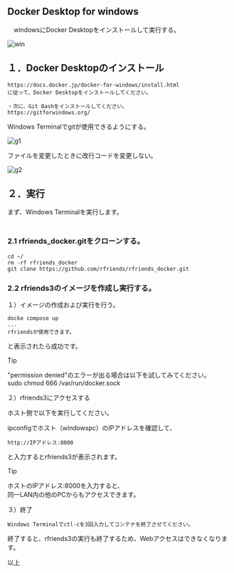 ## Docker Desktop for windows   
   
　windowsにDocker Desktopをインストールして実行する。
  
![win](https://github.com/user-attachments/assets/1ab06a07-e67e-422b-b7e4-473996614a6a)

## １．Docker Desktopのインストール  
  
```
https://docs.docker.jp/docker-for-windows/install.html  
に従って、Docker Desktopをインストールしてください。 
  
・次に、Git Bashをインストールしてください。  
https://gitforwindows.org/  
```
  
Windows Terminalでgitが使用できるようにする。 
   
![g1](https://github.com/user-attachments/assets/40ba041a-1cb6-4ec4-aaad-252e95276294)
  
ファイルを変更したときに改行コードを変更しない。  
  
![g2](https://github.com/user-attachments/assets/0ac4ad71-602f-41a9-a6cd-ef67beb0d749)
  
## ２．実行  
  
  まず、Windows Terminalを実行します。  
　
### 2.1 rfriends_docker.gitをクローンする。  
  
```
cd ~/
rm -rf rfriends_docker
git clone https://github.com/rfriends/rfriends_docker.git   
```
<!--
エディタで、docker-compose.ymlを開き下記の個所をコメントにする。  
  
![g3](https://github.com/user-attachments/assets/25fef9e6-63da-453c-baf9-6f59b5b5e8e4)
-->
  
### 2.2 rfriends3のイメージを作成し実行する。

１）イメージの作成および実行を行う。  
  
```  
docke compose up 
...  
rfriendsが使用できます。  
```    
  
と表示されたら成功です。  
  
> [!TIP]
> "permission denied"のエラーが出る場合は以下を試してみてください。   
> sudo chmod 666 /var/run/docker.sock  
  
２）rfriends3にアクセスする  
  
ホスト側で以下を実行してください。  
  
ipconfigでホスト（windowspc）のIPアドレスを確認して、  
```
http://IPアドレス:8000
```
と入力するとrfriends3が表示されます。
 
> [!TIP]  
> ホストのIPアドレス:8000を入力すると、  
> 同一LAN内の他のPCからもアクセスできます。  
    
３）終了  
```
Windows Terminalでctl-cを3回入力してコンテナを終了させてください。
```
  
終了すると、rfriends3の実行も終了するため、Webアクセスはできなくなります。  
    
以上  
  
  
  

  
  
  

